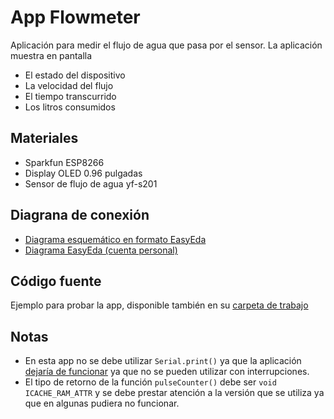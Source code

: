 # App Flowmeter

Aplicación para medir el flujo de agua que pasa por el sensor. La aplicación muestra en pantalla

- El estado del dispositivo
- La velocidad del flujo
- El tiempo transcurrido
- Los litros consumidos

## Materiales

- Sparkfun ESP8266
- Display OLED 0.96 pulgadas
- Sensor de flujo de agua yf-s201

## Diagrana de conexión
 - [Diagrama esquemático en formato EasyEda](../img/schematic_caudalimetro.png)
 - [Diagrama EasyEda (cuenta personal)](https://easyeda.com/editor#id=051b62ef4045476d9a8eab23de744013)

## Código fuente

Ejemplo para probar la app, disponible también en su [carpeta de trabajo](../lib/APP_Flowmeter/)

## Notas
- En esta app no se debe utilizar `Serial.print()` ya que la aplicación [dejaría de funcionar](https://arduino.stackexchange.com/questions/46595/sending-serial-data-in-an-interrupt) ya que no se pueden utilizar con interrupciones.
- El tipo de retorno de la función `pulseCounter()` debe ser `void ICACHE_RAM_ATTR` y se debe prestar atención a la versión que se utiliza ya que en algunas pudiera no funcionar.